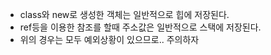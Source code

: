 - class와 new로 생성한 객체는 일반적으로 힙에 저장된다.
- ref등을 이용한 참조를 할때 주소값은 일반적으로 스택에 저장된다.
- 위의 경우는 모두 예외상황이 있으므로.. 주의하자